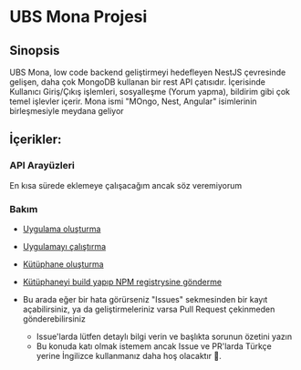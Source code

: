 # UBS Mona Projesi

## Sinopsis

UBS Mona, low code backend geliştirmeyi hedefleyen NestJS çevresinde gelişen, daha çok MongoDB kullanan bir rest API çatısıdır. İçerisinde Kullanıcı Giriş/Çıkış işlemleri, sosyalleşme (Yorum yapma), bildirim gibi çok temel işlevler içerir. Mona ismi "MOngo, Nest, Angular" isimlerinin birleşmesiyle meydana geliyor

## İçerikler:

### API Arayüzleri

En kısa sürede eklemeye çalışacağım ancak söz veremiyorum

### Bakım

- [Uygulama oluşturma](./maintaining/1%20-%20creating%20app.md)
- [Uygulamayı çalıştırma](./maintaining/2%20-%20run%20app.md)
- [Kütüphane oluşturma](./maintaining/3%20-%20creating%20library.md)
- [Kütüphaneyi build yapıp NPM registrysine gönderme](./maintaining/4%20-%20build%20library.md)

- Bu arada eğer bir hata görürseniz "Issues" sekmesinden bir kayıt açabilirsiniz, ya da geliştirmeleriniz varsa Pull Request çekinmeden gönderebilirsiniz
    - Issue'larda lütfen detaylı bilgi verin ve başlıkta sorunun özetini yazın
    - Bu konuda katı olmak istemem ancak Issue ve PR'larda Türkçe yerine İngilizce kullanmanız daha hoş olacaktır 🙏.
